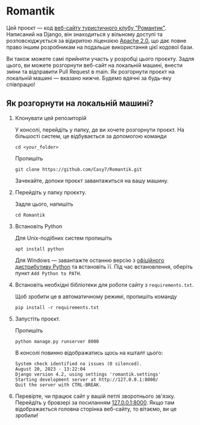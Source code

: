 # Romantik
Цей проєкт — код [веб-сайту туристичного клубу "Романтик"](https://www.romantik.pp.ua/news/). Написаний на Django, він знаходиться у вільному доступі та розповсюджується за відкритою ліцензією [Apache 2.0](https://snyk.io/learn/apache-license/), що дає повне право іншим розробникам на подальше використання цієї кодової бази.

Ви також можете самі прийняти участь у розробці цього проєкту. Задля цього, ви можете розгорнути веб-сайт на локальній машині, внести зміни та відправити Pull Request в main. Як розгорнути проєкт на локальній машині — вказано нижче. Будемо вдячні за будь-яку співпрацю!
## Як розгорнути на локальній машині?
1. Клонувати цей репозиторій
   
   У консолі, перейдіть у папку, де ви хочете розгорнути проєкт. На більшості систем, це відбувається за допомогою команди

       cd <your_folder>
   
   Пропишіть
   
       git clone https://github.com/Casy7/Romantik.git
   
   Зачекайте, допоки проєкт завантажиться на вашу машину.
   
2. Перейдіть у папку проєкту.

   Задля цього, напишіть

       cd Romantik

3. Встановіть Python

   Для Unix-подібних систем пропишіть 

       apt install python

   Для Windows — завантажте останню версію з [офіційного дистрибутиву Python](https://www.python.org/downloads/) та встановіть її. Під час встановлення, оберіть пункт `Add Python to PATH`.

4. Встановіть необхідні бібліотеки для роботи сайту з `requirements.txt`.

   Щоб зробити це в автоматичному режимі, пропишіть команду

       pip install -r requirements.txt

5. Запустіть проєкт.

   Пропишіть

       python manage.py runserver 8000

   В консолі повинно відображатись щось на кшталт цього:

       System check identified no issues (0 silenced).
       August 20, 2023 - 13:22:04
       Django version 4.2, using settings 'romantik.settings'
       Starting development server at http://127.0.0.1:8000/
       Quit the server with CTRL-BREAK.
   
7. Перевірте, чи працює сайт у вашій петлі зворотнього зв'язку.
Перейдіть у бровзері за посиланням [127.0.0.1:8000](http://127.0.0.1:8000/). Якщо там відображається головна сторінка веб-сайту, то вітаємо, ви це зробили!
   
